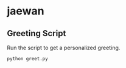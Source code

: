 # jaewan


## Greeting Script

Run the script to get a personalized greeting.

```bash
python greet.py
```

